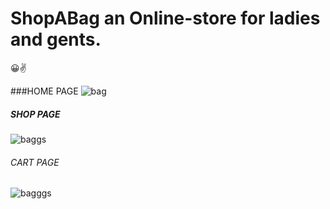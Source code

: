 
# ShopABag an Online-store for ladies and gents.
😀✌


###HOME PAGE
![bag](https://user-images.githubusercontent.com/43039787/127785137-e7f41477-476c-46e7-b195-053442523c87.JPG)


##### SHOP PAGE
![baggs](https://user-images.githubusercontent.com/43039787/127785148-90d59f51-bc64-4284-8c96-96194bbf7a34.JPG)

###### CART PAGE
![bagggs](https://user-images.githubusercontent.com/43039787/127785162-259b6cf0-5c5b-4803-a752-b0d6f330e25d.JPG)

